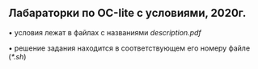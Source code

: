 ## Лабараторки по ОС-lite с условиями, 2020г.

• условия лежат в файлах с названиями *description.pdf*

• решение задания находится в соответствующем его номеру файле (*\*.sh*)
